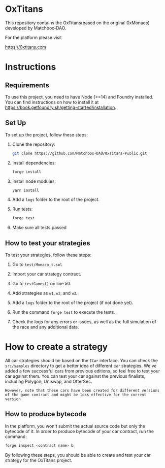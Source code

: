 # OxTitans

This repository contains the OxTitans(based on the original 0xMonaco) developed by Matchbox-DAO.

For the platform please visit 

https://0xtitans.com

# Instructions

## Requirements
To use this project, you need to have Node (>=14) and Foundry installed. You can find instructions on how to install it at https://book.getfoundry.sh/getting-started/installation.

## Set Up 
To set up the project, follow these steps:

1. Clone the repository:
   ```bash
   git clone https://github.com/Matchbox-DAO/0xTitans-Public.git 
   ```

2. Install dependencies:
   ```bash
   forge install  
   ```

3. Install node modules:
   ```bash
   yarn install  
   ```

4. Add a `logs` folder to the root of the project.

5. Run tests:
   ```bash
   forge test
   ```

6. Make sure all tests passed

## How to test your strategies
To test your strategies, follow these steps:

1. Go to `test/Monaco.t.sol`

2. Import your car strategy contract.

3. Go to `testGames()` on line 50.

4. Add strategies as `w1`, `w2`, and `w3`.

5. Add a `logs` folder to the root of the project (if not done yet).

6. Run the command `forge test` to execute the tests.

7. Check the logs for any errors or issues, as well as the full simulation of the race and any additional data.


# How to create a strategy
All car strategies should be based on the `ICar` interface. You can check the `src/samples` directory to get a better idea of different car strategies. We've added a few successful cars from previous editions, so feel free to test your car against them. You can test your car against the previous finalists, including Polygon, Uniswap, and OtterSec.

 `However, note that these cars have been created for different versions of the game contract and might be less effective for the current version`

## How to produce bytecode
In the platform, you won't submit the actual source code but only the bytecode of it. In order to produce bytecode of your car contract, run the command:

```bash
forge inspect <contract name> b
```

By following these steps, you should be able to create and test your car strategy for the OxTitans project.
